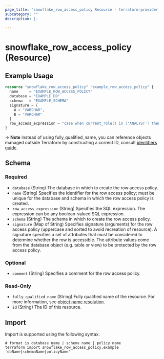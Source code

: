 ```yaml
---
page_title: "snowflake_row_access_policy Resource - terraform-provider-snowflake"
subcategory: ""
description: |-
  
---
```


# snowflake_row_access_policy (Resource)



## Example Usage

```terraform
resource "snowflake_row_access_policy" "example_row_access_policy" {
  name     = "EXAMPLE_ROW_ACCESS_POLICY"
  database = "EXAMPLE_DB"
  schema   = "EXAMPLE_SCHEMA"
  signature = {
    A = "VARCHAR",
    B = "VARCHAR"
  }
  row_access_expression = "case when current_role() in ('ANALYST') then true else false end"
}
```

-> **Note** Instead of using fully_qualified_name, you can reference objects managed outside Terraform by constructing a correct ID, consult [identifiers guide](https://registry.terraform.io/providers/Snowflake-Labs/snowflake/latest/docs/guides/identifiers#new-computed-fully-qualified-name-field-in-resources).
<!-- TODO(SNOW-1634854): include an example showing both methods-->

<!-- schema generated by tfplugindocs -->
## Schema

### Required

- `database` (String) The database in which to create the row access policy.
- `name` (String) Specifies the identifier for the row access policy; must be unique for the database and schema in which the row access policy is created.
- `row_access_expression` (String) Specifies the SQL expression. The expression can be any boolean-valued SQL expression.
- `schema` (String) The schema in which to create the row access policy.
- `signature` (Map of String) Specifies signature (arguments) for the row access policy (uppercase and sorted to avoid recreation of resource). A signature specifies a set of attributes that must be considered to determine whether the row is accessible. The attribute values come from the database object (e.g. table or view) to be protected by the row access policy.

### Optional

- `comment` (String) Specifies a comment for the row access policy.

### Read-Only

- `fully_qualified_name` (String) Fully qualified name of the resource. For more information, see [object name resolution](https://docs.snowflake.com/en/sql-reference/name-resolution).
- `id` (String) The ID of this resource.

## Import

Import is supported using the following syntax:

```shell
# format is database name | schema name | policy name
terraform import snowflake_row_access_policy.example 'dbName|schemaName|policyName'
```
